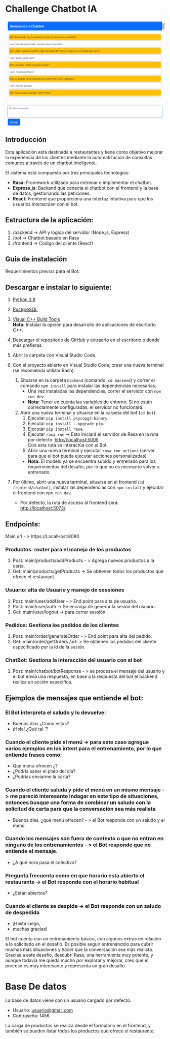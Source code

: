 # Challenge Chatbot IA

![Texto Alternativo](./images/example.png)

## Introducción

Esta aplicación está destinada a restaurantes y tiene como objetivo mejorar la experiencia de los clientes mediante la automatización de consultas comunes a través de un chatbot inteligente.

El sistema está compuesto por tres principales tecnologías:

- **Rasa:** Framework utilizado para entrenar e implementar el chatbot.
- **Express.js:** Backend que conecta el chatbot con el frontend y la base de datos, gestionando las peticiones.
- **React:** Frontend que proporciona una interfaz intuitiva para que los usuarios interactúen con el bot.

## Estructura de la aplicación:

1. /backend -> API y lógica del servidor (Node.js, Express) 
2. /bot -> Chatbot basado en Rasa
3. /frontend -> Código del cliente (React) 


## Guía de instalación

Requerimientos previos para el Bot: 

## Descargar e instalar lo siguiente: 

1. [Python 3.8](https://www.python.org/ftp/python/3.8.0)
2. [PostgreSQL](https://www.postgresql.org/download/)
3. [Visual C++ Build Tools](https://visualstudio.microsoft.com/es/visual-cpp-build-tools/)  
   **Nota:** Instalar la opción para desarrollo de aplicaciones de escritorio C++.
   

1. Descargar el repositorio de GitHub y extraerlo en el escritorio o donde más prefieras.
2. Abrir la carpeta con Visual Studio Code.
3. Con el proyecto abierto en Visual Studio Code, crear una nueva terminal (se recomienda utilizar Bash).
   1. Situarse en la carpeta `backend` (comando: `cd backend`) y correr el comando `npm install` para instalar las dependencias necesarias.  
      - Una vez instaladas las dependencias, correr el servidor con `npm run dev`.  
      - **Nota:** Tener en cuenta las variables de entorno. Si no están correctamente configuradas, el servidor no funcionará.
   2. Abrir una nueva terminal y situarse en la carpeta del bot (`cd bot`).
      1. Ejecutar `pip install psycopg2-binary`.  
      2. Ejecutar `pip install --upgrade pip`.  
      3. Ejecutar `pip install rasa`.  
      4. Ejecutar `rasa run` -> Esto iniciará el servidor de Rasa en la ruta por defecto: [http://localhost:5005](http://localhost:5005).  
         Con esta ruta se interactúa con el Bot.
      5. Abrir una nueva terminal y ejecutar `rasa run actions` (server para que el bot pueda ejecutar acciones personalizadas)
      - **Nota:** El modelo ya se encuentra subido y entrenado para los requerimientos del desafío, por lo que no es necesario volver a entrenarlo.
4. Por último, abrir una nueva terminal, situarse en el frontend (`cd frontend/chatbot`), instalar las dependencias con `npm install` y ejecutar el frontend con `npm run dev`.  
   - Por defecto, la ruta de acceso al frontend será: [http://localhost:5073/](http://localhost:5073/).

## Endpoints:

Main url - > https://LocalHost:8080

### Productos: router para el manejo de los productos 
 1. Post: main/products/addProducts - >   Agrega nuevos productos a la carta.
 2. Get: main/products/getProducts -> Se obtienen todos los productos que ofrece el restaurant.
### Usuario: alta de Usuario y manejo de sessiones
 1. Post: main/user/addUser - >   End point para alta de usuario.
 2. Post: main/user/auth ->  Se encarga de generar la sesión del usuario.
 3. Get: main/user/logout -> para cerrar sessión.
### Pedidos: Gestiona los pedidos de los clientes
 1. Post: main/order/generateOrder - >   End point para alta del pedido.
 2. Get: main/order/getOrders /:id- >   Se obtienen los pedidos  del cliente especificado por la id de la sesión.
### ChatBot: Gestiona la interacción del usuario con el bot
 1. Post: main/chatbot/botResponse - >   se procesa el mensaje del usuario y el bot envia una respuesta, en base a la respuesta del bot el backend realiza un acción especifica.

## Ejemplos de mensajes que entiende el bot:

### El  Bot interpreta el saludo y lo devuelve:
- Buenos días ¿Como estas? 
- ¡Hola! ¿Qué tal ‘? 
### Cuando el cliente pide el menú -> para este caso agregue varios ejemplos en los intent para el entrenamiento, por lo que entiende frases como: 
- Que menú ofrecen ¿?
- ¿Podría saber el plato del día?
- ¿Podrías enviarme la carta?
### Cuando el cliente saluda y pide el menú en un mismo mensaje -> me pareció interesante indagar en este tipo de situaciones, entonces busque una forma de combinar un saludo con la solicitud de carta para que la conversación sea más realista
- Buenos días. ¿qué menú ofrecen? - > el Bot responde con un saludo y el menú
### Cuando los mensajes son fuera de contexto o que no entran en ninguno de los entrenamientos - > el Bot responde que no entiende el mensaje.
- ¿A qué hora pasa el colectivo?
### Pregunta frecuenta como en que horario esta abierto el restaurante -> el Bot responde con el horario habitual 
- ¿Están abiertos?
### Cuando el cliente se despide ->   el Bot responde con un saludo de despedida
- ¡Hasta luego,
- muchas gracias!

El bot cuenta con un entrenamiento básico, con algunos extras en relación a lo solicitado en el desafío.
Es posible seguir entrenándolo para cubrir muchas más situaciones y hacer que la conversación sea más realista.
Gracias a este desafío, descubrí Rasa, una herramienta muy potente, y aunque todavía me queda mucho por explorar y mejorar, creo que el proceso es muy interesante y representa un gran desafío.

# Base De datos 

La base de datos viene con un usuario cargado por defecto:
- Usuario: usuario@gmail.com
- Contraseña: 1456

La carga de productos se realiza desde el formulario en el frontend, y también se pueden listar todos los productos que ofrece el restaurante.
